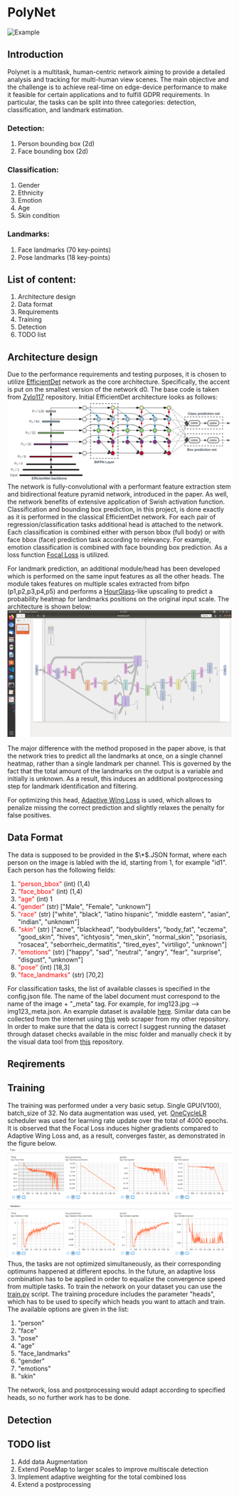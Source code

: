 # PolyNet
![Example](/media/example1.gif "Output example")
## Introduction
Polynet is a multitask, human-centric network aiming to provide a detailed analysis and tracking for multi-human view scenes. The main objective and the challenge is to achieve real-time on edge-device performance to make it feasible for certain applications and to fulfill GDPR requirements. In particular, the tasks can be split into three categories: detection, classification, and landmark estimation.
### Detection:
1. Person bounding box (2d)
2. Face bounding box (2d)
### Classification:
1. Gender
2. Ethnicity
3. Emotion
4. Age
5. Skin condition
### Landmarks:
1. Face landmarks (70 key-points)
2. Pose landmarks (18 key-points)

## List of content:
1. Architecture design
2. Data format
3. Requirements
3. Training
4. Detection
5. TODO list


## Architecture design
Due to the performance requirements and testing purposes, it is chosen to utilize [EfficientDet](https://arxiv.org/abs/1911.09070) network as the core architecture. Specifically, the accent is put on the smallest version of the network d0. The base code is taken from [Zylo117](https://github.com/zylo117/Yet-Another-EfficientDet-Pytorch) repository. Initial EfficientDet architecture looks as follows: 
![EfficientDet architecture](/media/EfficientDet.jpeg "EfficientDet architecture")
The network is fully-convolutional with a performant feature extraction stem and bidirectional feature pyramid network, introduced in the paper. As well, the network benefits of extensive application of Swish activation function. Classification and bounding box prediction, in this project, is done exactly as it is performed in the classical EfficientDet network. For each pair of regression/classification tasks additional head is attached to the network. Each classification is combined either with person bbox (full body) or with face bbox (face) prediction task according to relevancy. For example, emotion classification is combined with face bounding box prediction. As a loss function [Focal Loss](https://arxiv.org/abs/1708.02002) is utilized.

For landmark prediction, an additional module/head has been developed which is performed on the same input features as all the other heads. The module takes features on multiple scales extracted from bifpn (p1,p2,p3,p4,p5) and performs a [HourGlass](https://arxiv.org/abs/1603.06937)-like upscaling to predict a probability heatmap for landmarks positions on the original input scale. The architecture is shown below:
![PoseMap architecture](/media/PoseMap.png "PoseMap architecture")

The major difference with the method proposed in the paper above, is that the network tries to predict all the landmarks at once, on a single channel heatmap, rather than a single landmark per channel. This is governed by the fact that the total amount of the landmarks on the output is a variable and initially is unknown. As a result, this induces an additional postprocessing step for landmark identification and filtering.

For optimizing this head, [Adaptive Wing Loss](https://arxiv.org/abs/1904.07399) is used, which allows to penalize missing the correct prediction and slightly relaxes the penalty for false positives.  

## Data Format

The data is supposed to be provided in the $\*$.JSON format, where each person on the image is labled with the id, starting from 1, for example "id1".
Each person has the following fields:
1. <span style="color:red">"person_bbox"</span> (int) (1,4)
2. <span style="color:red">"face_bbox"</span> (int) (1,4)
3. <span style="color:red">"age"</span> (int) 1
4. <span style="color:red">"gender"</span> (str) ["Male", "Female", "unknown"]
5. <span style="color:red">"race"</span> (str) ["white", "black", "latino hispanic", "middle eastern", "asian", "indian", "unknown"]
6. <span style="color:red">*"skin"*</span> (str) ["acne", "blackhead", "bodybuilders", "body_fat", "eczema", "good_skin", "hives", "ichtyosis", "men_skin", "normal_skin", "psoriasis, "rosacea", "seborrheic_dermatitis", "tired_eyes", "virtiligo", "unknown"]
7. <span style="color:red">"emotions"</span> (str) ["happy", "sad", "neutral", "angry", "fear", "surprise", "disgust", "unknown"]
8. <span style="color:red">"pose"</span> (int) [18,3]
9. <span style="color:red">"face_landmarks"</span> (str) [70,2]

For classification tasks, the list of available classes is specified in the config.json file.
The name of the label document must correspond to the name of the image + "_meta" tag. For example, for img123.jpg --> img123_meta.json.
An example dataset is available [here](). Similar data can be collected from the internet using [this]() web scraper from my other repository.
In order to make sure that the data is correct I suggest running the dataset through dataset checks available in the misc folder and manually check it by the visual data tool from [this](https://github.com/Slimco86/DataViewer) repository.

## Reqirements

## Training
The training was performed under a very basic setup. Single GPU(V100), batch_size of 32. No data augmentation was used, yet. [OneCycleLR](https://pytorch.org/docs/stable/optim.html) scheduler was used for learning rate update over the total of 4000 epochs. It is observed that the Focal Loss induces higher gradients compared to Adaptive Wing Loss and, as a result, converges faster, as demonstrated in the figure below.
![Training loss](/media/loss.png "training loss")
Thus, the tasks are not optimized simultaneously, as their corresponding optimums happened at different epochs.
In the future, an adaptive loss combination has to be applied in order to equalize the convergence speed from multiple tasks.
To train the network on your dataset you can use the [train.py](/Model/train.py) script. The training procedure includes the parameter "heads", which has to be used to specify which heads you want to attach and train. The available options are given in the list:
1. "person"
2. "face"
3. "pose"
4. "age"
5. "face_landmarks"
6. "gender"
7. "emotions"
8. "skin"

The network, loss and postprocessing would adapt according to specified heads, so no further work has to be done.
## Detection

## TODO list

1. Add data Augmentation
2. Extend PoseMap to larger scales to improve multiscale detection
3. Implement adaptive weighting for the total combined loss 
4. Extend a postprocessing
